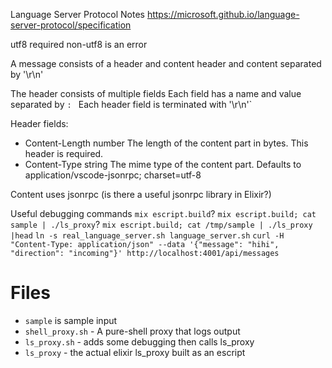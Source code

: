 Language Server Protocol Notes
https://microsoft.github.io/language-server-protocol/specification

utf8 required
non-utf8 is an error

A message consists of a header and content
header and content separated by '\r\n'

The header consists of multiple fields
Each field has a name and value separated by `: `
Each header field is terminated with '\r\n'`

Header fields:
* Content-Length 	number 	The length of the content part in bytes. This header is required.
* Content-Type 	string 	The mime type of the content part. Defaults to application/vscode-jsonrpc; charset=utf-8

Content uses jsonrpc (is there a useful jsonrpc library in Elixir?)


Useful debugging commands
`mix escript.build`?
`mix escript.build; cat sample | ./ls_proxy`?
`mix escript.build; cat /tmp/sample | ./ls_proxy |head`
`ln -s real_language_server.sh language_server.sh`
`curl -H "Content-Type: application/json" --data '{"message": "hihi", "direction": "incoming"}' http://localhost:4001/api/messages`

# Files

* `sample` is sample input
* `shell_proxy.sh` - A pure-shell proxy that logs output
* `ls_proxy.sh` - adds some debugging then calls ls_proxy
* `ls_proxy` - the actual elixir ls_proxy built as an escript
